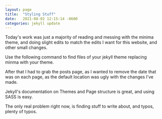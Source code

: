 ```yaml
---
layout: page
title:  "Styling Stuff"
date:   2021-08-02 12:15:14 -0600
categories: jekyll update
---
```


Today's work was just a majority of reading and messing with the minima theme, and doing slight edits to match the edits I want for this website, and other small changes.
 
Use the following command to find files of your jekyll theme replacing minma with your theme.
 
 
After that I had to grab the posts page, as I wanted to remove the date that was on each page, as the default location was ugly with the changes I've made.
 
Jekyll's documentation on Themes and Page structure is great, and using SASS is easy.

The only real problem right now, is finding stuff to write about, and typos, plenty of typos.